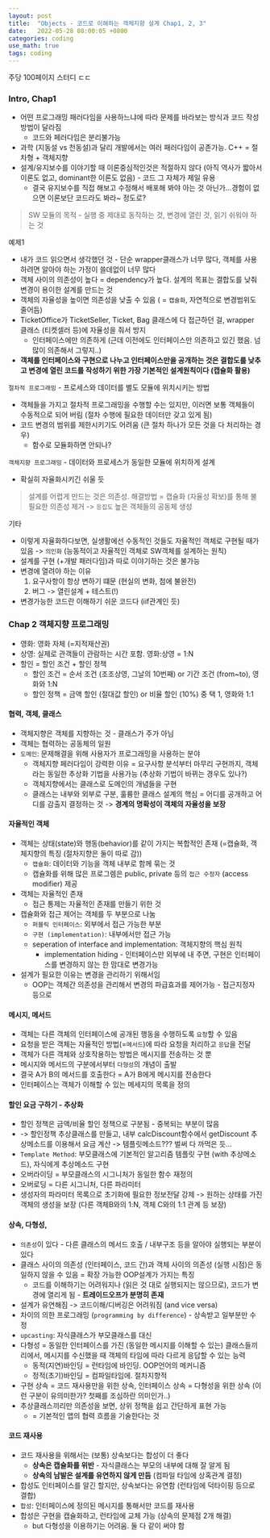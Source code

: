 ```yaml
---
layout: post
title:  "Objects - 코드로 이해하는 객체지향 설계 Chap1, 2, 3"
date:   2022-05-28 08:00:05 +0800
categories: coding
use_math: true
tags: coding
---
```


주당 100페이지 스터디 ㄷㄷ

### Intro, Chap1
- 어떤 프로그래밍 패러다임을 사용하느냐에 따라 문제를 바라보는 방식과 코드 작성방법이 달라짐
  - 코드와 페러다임은 분리불가능
- 과학 (지동설 vs 천동설)과 달리 개발에서는 여러 패러다임이 공존가능. C++ = 절차형 + 객체지향
- 설계/유지보수를 이야기할 때 이론중심적인것은 적절하지 않다 (아직 역사가 짧아서 이론도 없고, dominant한 이론도 없음) - 코드 그 자체가 제일 유용
  - 결국 유지보수를 직접 해보고 수정해서 배포해 봐야 아는 것 아닌가...경험이 없으면 이론보단 코드라도 봐라~ 정도로?

> SW 모듈의 목적 - 실행 중 제대로 동작하는 것, 변경에 열린 것, 읽기 쉬워야 하는 것

예제1
- 내가 코드 읽으면서 생각했던 것 - 단순 wrapper클래스가 너무 많다, 객체를 사용하려면 알아야 하는 가정이 쓸데없이 너무 많다
- 객체 사이의 의존성이 높다 = dependency가 높다. 설계의 목표는 결합도를 낮춰 변경이 용이한 설계를 만드는 것
- 객체의 자율성을 높이면 의존성을 낮출 수 있음 ( = `캡슐화`, 자연적으로 변경범위도 줄어듬)
- TicketOffice가 TicketSeller, Ticket, Bag 클래스에 다 접근하던 걸, wrapper 클래스 (티켓셀러 등)에 자율성을 줘서 방지 
  - 인터페이스에만 의존하게 (근데 이전에도 인터페이스만 의존하고 있긴 했음. 넘 많이 의존해서 그렇지..)
- __객체를 인터페이스와 구현으로 나누고 인터페이스만을 공개하는 것은 결합도를 낮추고 변경에 열린 코드를 작성하기 위한 가장 기본적인 설계원칙이다 (캡슐화 활용)__

`절차적 프로그래밍` - 프로세스와 데이터를 별도 모듈에 위치시키는 방법
- 객체들을 가지고 절차적 프로그래밍을 수행할 수는 있지만, 이러면 보통 객체들이 수동적으로 되어 버림 (절차 수행에 필요한 데이터만 갖고 있게 됨)
- 코드 변경의 범위를 제한시키기도 어려움 (큰 절차 하나가 모든 것을 다 처리하는 경우)
  - 함수로 모듈화하면 안되나?

`객체지향 프로그래밍` - 데이터와 프로세스가 동일한 모듈에 위치하게 설계
- 확실히 자율화시키긴 쉬울 듯

> 설계를 어렵게 만드는 것은 의존성. 해결방법 = 캡슐화 (자율성 확보)를 통해 불필요한 의존성 제거 -> `응집도` 높은 객체들의 공동체 생성


기타
- 이렇게 자율화하다보면, 실생활에선 수동적인 것들도 자율적인 객체로 구현될 때가 있음 -> `의인화` (능동적이고 자율적인 객체로 SW객체를 설계하는 원칙)
- 설계를 구현 (+개발 패러다임)과 따로 이야기하는 것은 불가능
- 변경에 열려야 하는 이유
  1. 요구사항이 항상 변하기 떄문 (현실의 변화, 첨에 불완전)
  2. 버그 -> 열린설계 + 테스트(!)
- 변경가능한 코드란 이해하기 쉬운 코드다 (iif관계인 듯)



### Chap 2 객체지향 프로그래밍
- 영화: 영화 자체 (=지적재산권)
- 상영: 실제로 관객들이 관람하는 시간 포함. 영화:상영 = 1:N
- 할인 = 할인 조건 + 할인 정책
  - 할인 조건 = 순서 조건 (조조상영, 그날의 10번째) or 기간 조건 (from~to), 영화와 1:N
  - 할인 정책 = 금액 할인 (절대값 할인) or 비율 할인 (10%) 중 택 1, 영화와 1:1


#### 협력, 객체, 클래스
- 객체지향은 객체를 지향하는 것 - 클래스가 주가 아님
- 객체는 협력하는 공동체의 일원
- `도메인`: 문제해결을 위해 사용자가 프로그래밍을 사용하는 분야
  - 객체지향 페러다임이 강력한 이유 = 요구사항 분석부터 마무리 구현까지, 객체라는 동일한 추상화 기법을 사용가능 (추상화 기법이 바뀌는 경우도 있나?)
  - 객체지향에서는 클래스로 도메인의 개념들을 구현
  - 클래스는 내부와 외부로 구분, 훌륭한 클래스 설계의 핵심 = 어디를 공개하고 어디를 감출지 결정하는 것 -> __경계의 명확성이 객체의 자율성을 보장__

#### 자율적인 객체
- 객체는 상태(state)와 행동(behavior)를 같이 가지는 복합적인 존재 (=캡슐화, 객체지향의 특징 (절차지향은 둘이 따로 감))
  - `캡슐화`: 데이터와 기능을 객체 내부로 함께 묶는 것
  - 캡슐화를 위해 많은 프로그렘은 public, private 등의 `접근 수정자` (access modifier) 제공
- 객체는 자율적인 존재
  - 접근 통제는 자율적인 존재를 만들기 위한 것
- 캡슐화와 접근 제어는 객체를 두 부분으로 나눔
  - `퍼블릭 인터페이스`: 외부에서 접근 가능한 부분
  - `구현 (implementation)`: 내부에서만 접근 가능
  - seperation of interface and implementation: 객체지향의 핵심 원칙
    - implementation hiding - 인터페이스만 외부에 내 주면, 구현은 인터페이스를 변경하지 않는 한 맘대로 변경가능
- 설계가 필요한 이유는 변경을 관리하기 위해서임
  - OOP는 객체간 의존성을 관리해서 변경의 파급효과를 제어가능 - 접근지정자 등으로 

#### 메시지, 메서드
- 객체는 다른 객체의 인터페이스에 공개된 행동을 수행하도록 `요청`할 수 있음
- 요청을 받은 객체는 자율적인 방법(=`메서드`)에 따라 요청을 처리하고 `응답`을 전달
- 객체가 다른 객체와 상호작용하는 방법은 메시지를 전송하는 것 뿐
- 메시지와 메서드의 구분에서부터 `다형성`의 개념이 출발
- 결국 A가 B의 메서드를 호출한다 = A가 B에게 메시지를 전송한다
- 인터페이스는 객체가 이해할 수 있는 메세지의 목록을 정의

#### 할인 요금 구하기 - 추상화
- 할인 정책은 금액/비율 할인 정책으로 구분됨 - 중복되는 부분이 많음
- -> 할인정책 추상클래스를 만들고, 내부 calcDiscount함수에서 getDiscount 추상메소드를 이용해서 요금 계산 -> 템플릿메소드??? 벌써 다 까먹은 듯...
- `Template Method`: 부모클래스에 기본적인 알고리즘 템플릿 구현 (with 추상메소드), 자식에게 추상메소드 구현
- 오버라이딩 = 부모클래스의 시그니처가 동일한 함수 재정의
- 오버로딩 = 다른 시그니처, 다른 파라미터
- 생성자의 파라미터 목록으로 초기화에 필요한 정보전달 강제 -> 원하는 상태를 가진 객체의 생성을 보장 (다른 객체B와의 1:N, 객체 C와의 1:1 관계 등 보장)

#### 상속, 다형성, 
- `의존성`이 있다 - 다른 클래스의 메서드 호출 / 내부구조 등을 알아야 실행되는 부분이 있다
- 클래스 사이의 의존성 (인터페이스, 코드 간)과 객체 사이의 의존성 (실행 시점)은 동일하지 않을 수 있음 = 확장 가능한 OOP설계가 가지는 특징
  - 코드를 이해하기는 어려워지나 (읽은 것 대로 실행되지는 않으므로), 코드가 변경에 열리게 됨 - __트레이드오프가 분명히 존재__
- 설계가 유연해짐 -> 코드이해/디버깅은 어려워짐 (and vice versa)
- 차이의 의한 프로그래밍 (`programming by difference`) - 상속받고 일부분만 수정
- `upcasting`: 자식클래스가 부모클래스를 대신
- 다형성 = 동일한 인터페이스를 가진 (동일한 메시지를 이해할 수 있는) 클래스들끼리에서, 메시지를 수신했을 때 객체의 타임에 따라 다르게 응답할 수 있는 능력
  - 동적(지연)바인딩 = 런타임에 바인딩. OOP언어의 메커니즘
  - 정적(초기)바인딩 = 컴파일타임에. 절차지향적
- 구현 상속 = 코드 재사용만을 위한 상속, 인터페이스 상속 = 다형성을 위한 상속 (이런 구분이 유의미한가? 첫째를 조심하란 의미인가..)
- 추상클래스끼리만 의존성을 보면, 상위 정책을 쉽고 간단하게 표현 가능
  - = 기본적인 앱의 협력 흐름을 기술한다는 것

#### 코드 재사용
- 코드 재사용을 위해서는 (보통) 상속보다는 합성이 더 좋다
  - __상속은 캡슐화를 위반__ - 자식클래스는 부모의 내부에 대해 잘 알게 됨
  - __상속의 남발은 설계를 유연하지 않게 만듬__ (컴파일 타임에 상혹관계 결정)
- 합성도 인터페이스를 알긴 할지만, 상속보다는 유연함 (런타임에 덕타이핑 등으로 결합)
- `합성`: 인터페이스에 정의된 메시지를 통해서만 코드를 재사용
- 합성은 구현을 캡슐화하고, 런타임에 교체 가능 (상속의 문제점 2개 해결)
  - but 다형성을 이용하기는 어려움. 둘 다 같이 써야 함
